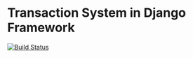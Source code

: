 # Transaction System in Django Framework


[![Build Status](https://travis-ci.org/chaitanyarahalkar/transaction-system.svg?branch=master)](https://travis-ci.org/chaitanyarahalkar/transaction-system)
